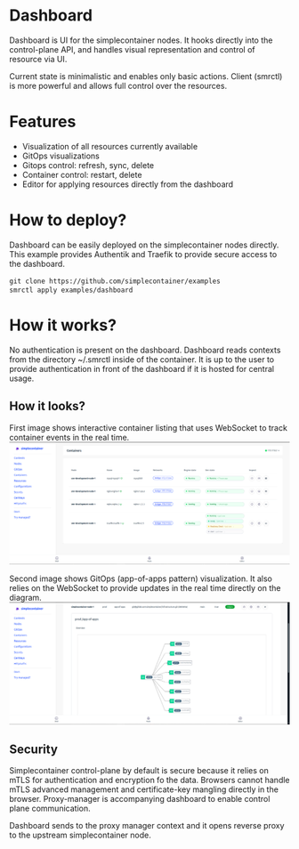 # Dashboard
Dashboard is UI for the simplecontainer nodes. It hooks directly into the control-plane API, and handles 
visual representation and control of resource via UI.

Current state is minimalistic and enables only basic actions. Client (smrctl) is more powerful and allows full control
over the resources.

# Features
- Visualization of all resources currently available 
- GitOps visualizations 
- Gitops control: refresh, sync, delete
- Container control: restart, delete
- Editor for applying resources directly from the dashboard

# How to deploy?
Dashboard can be easily deployed on the simplecontainer nodes directly. This example provides Authentik and Traefik to provide
secure access to the dashboard.
```cgo
git clone https://github.com/simplecontainer/examples
smrctl apply examples/dashboard
```

# How it works?
No authentication is present on the dashboard. Dashboard reads contexts from the directory ~/.smrctl inside of the container.
It is up to the user to provide authentication in front of the dashboard if it is hosted for central usage.

## How it looks?
First image shows interactive container listing that uses WebSocket to track container events in the real time.
![Simplecontainer Containers](.github/resources/dashboard-containers.png)

Second image shows GitOps (app-of-apps pattern) visualization. It also relies on the WebSocket to provide updates 
in the real time directly on the diagram.
![Simplecontainer Containers](.github/resources/dashboard-gitops.png)

## Security
Simplecontainer control-plane by default is secure because it relies on  mTLS for authentication and encryption fo the data.
Browsers cannot handle mTLS advanced management and certificate-key mangling directly in the browser. Proxy-manager is accompanying dashboard to enable control plane communication.

Dashboard sends to the proxy manager context and it opens reverse proxy to the upstream simplecontainer node.